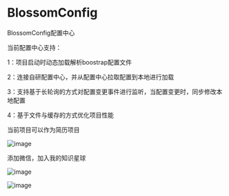 # BlossomConfig
BlossomConfig配置中心

当前配置中心支持：

1：项目启动时动态加载解析boostrap配置文件

2：连接自研配置中心，并从配置中心拉取配置到本地进行加载

3：支持基于长轮询的方式对配置变更事件进行监听，当配置变更时，同步修改本地配置

4：基于文件与缓存的方式优化项目性能

当前项目可以作为简历项目

![image](https://github.com/ZhangBlossom/BlossomConfig/assets/110703773/45d85203-efb9-4ab8-8bfe-32d08aecb2d5)


添加微信，加入我的知识星球

![image](https://github.com/ZhangBlossom/BlossomConfig/assets/110703773/814f36e6-8086-48ba-b970-09a66183417e)


![image](https://github.com/ZhangBlossom/BlossomGateway/assets/110703773/f668c96d-3222-47e0-883c-2f88cf51d9af)

